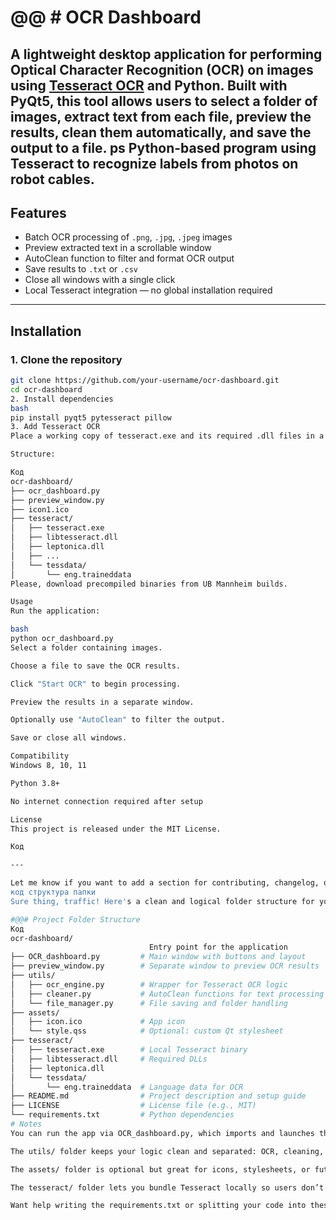
# @@ # OCR Dashboard


A lightweight desktop application for performing Optical Character Recognition (OCR) on images using [Tesseract OCR](https://github.com/tesseract-ocr/tesseract) and Python. Built with PyQt5, this tool allows users to select a folder of images, extract text from each file, preview the results, clean them automatically, and save the output to a file.
ps Python-based program using Tesseract to recognize labels from photos on robot cables.
---

## Features

-  Batch OCR processing of `.png`, `.jpg`, `.jpeg` images
-  Preview extracted text in a scrollable window
-  AutoClean function to filter and format OCR output
-  Save results to `.txt` or `.csv`
-  Close all windows with a single click
-  Local Tesseract integration — no global installation required

---

## Installation

### 1. Clone the repository

```bash
git clone https://github.com/your-username/ocr-dashboard.git
cd ocr-dashboard
2. Install dependencies
bash
pip install pyqt5 pytesseract pillow
3. Add Tesseract OCR
Place a working copy of tesseract.exe and its required .dll files in a folder named tesseract/ inside the project directory. Include the tessdata/ folder with at least eng.traineddata.

Structure:

Код
ocr-dashboard/
├── ocr_dashboard.py
├── preview_window.py
├── icon1.ico
├── tesseract/
│   ├── tesseract.exe
│   ├── libtesseract.dll
│   ├── leptonica.dll
│   ├── ...
│   └── tessdata/
│       └── eng.traineddata
Please, download precompiled binaries from UB Mannheim builds.

Usage
Run the application:

bash
python ocr_dashboard.py
Select a folder containing images.

Choose a file to save the OCR results.

Click "Start OCR" to begin processing.

Preview the results in a separate window.

Optionally use "AutoClean" to filter the output.

Save or close all windows.

Compatibility
Windows 8, 10, 11

Python 3.8+

No internet connection required after setup

License
This project is released under the MIT License.

Код

---

Let me know if you want to add a section for contributing, changelog, or packaging instructions for `.exe`. I can also help you write a localized Slovak version if you'd like to share it with users in your region.
код структура папки
Sure thing, traffic! Here's a clean and logical folder structure for your OCR dashboard project using PyQt5 and Tesseract. This layout keeps things modular, readable, and easy to maintain:

#@@# Project Folder Structure
Код
ocr-dashboard/
                               Entry point for the application
├── OCR_dashboard.py         # Main window with buttons and layout
├── preview_window.py        # Separate window to preview OCR results
├── utils/
│   ├── ocr_engine.py        # Wrapper for Tesseract OCR logic
│   ├── cleaner.py           # AutoClean functions for text processing
│   └── file_manager.py      # File saving and folder handling
├── assets/
│   ├── icon.ico             # App icon
│   └── style.qss            # Optional: custom Qt stylesheet
├── tesseract/
│   ├── tesseract.exe        # Local Tesseract binary
│   ├── libtesseract.dll     # Required DLLs
│   ├── leptonica.dll
│   └── tessdata/
│       └── eng.traineddata  # Language data for OCR
├── README.md                # Project description and setup guide
├── LICENSE                  # License file (e.g., MIT)
└── requirements.txt         # Python dependencies
# Notes
You can run the app via OCR_dashboard.py, which imports and launches the dashboard.

The utils/ folder keeps your logic clean and separated: OCR, cleaning, and file operations.

The assets/ folder is optional but great for icons, stylesheets, or future UI elements.

The tesseract/ folder lets you bundle Tesseract locally so users don’t need to install it globally.

Want help writing the requirements.txt or splitting your code into these modules? I can whip that up for you too.



